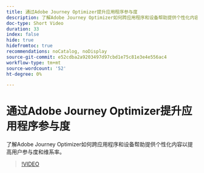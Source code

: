 ```yaml
---
title: 通过Adobe Journey Optimizer提升应用程序参与度
description: 了解Adobe Journey Optimizer如何跨应用程序和设备帮助提供个性化内容以提高用户参与度和维系率。
doc-type: Short Video
duration: 33
index: false
hide: true
hidefromtoc: true
recommendations: noCatalog, noDisplay
source-git-commit: e52cdba2a9203497d97cbd1e75c81e3e4e556ac4
workflow-type: tm+mt
source-wordcount: '52'
ht-degree: 0%

---
```



# 通过Adobe Journey Optimizer提升应用程序参与度

了解Adobe Journey Optimizer如何跨应用程序和设备帮助提供个性化内容以提高用户参与度和维系率。

<!-- 72_S603_3442534_32_boost-app-engagement-with-adobe-journey-optimizer -->
>[!VIDEO](https://video.tv.adobe.com/v/3460021/?learn=on&enablevpops=true&captions=chi_hans)
